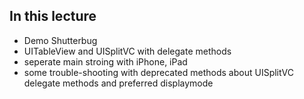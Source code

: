 ## In this lecture
- Demo Shutterbug
- UITableView and UISplitVC with delegate methods 
- seperate main stroing with iPhone, iPad
- some trouble-shooting with deprecated methods about UISplitVC delegate methods and preferred displaymode
